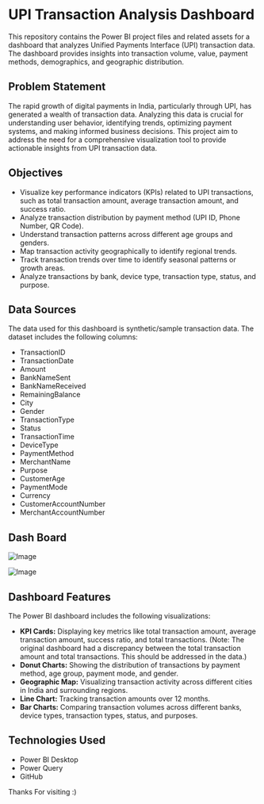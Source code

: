 # UPI Transaction Analysis Dashboard

This repository contains the Power BI project files and related assets for a dashboard that analyzes Unified Payments Interface (UPI) transaction data. The dashboard provides insights into transaction volume, value, payment methods, demographics, and geographic distribution.

## Problem Statement

The rapid growth of digital payments in India, particularly through UPI, has generated a wealth of transaction data. Analyzing this data is crucial for understanding user behavior, identifying trends, optimizing payment systems, and making informed business decisions. This project aim to address the need for a comprehensive visualization tool to provide actionable insights from UPI transaction data.

## Objectives

*   Visualize key performance indicators (KPIs) related to UPI transactions, such as total transaction amount, average transaction amount, and success ratio.
*   Analyze transaction distribution by payment method (UPI ID, Phone Number, QR Code).
*   Understand transaction patterns across different age groups and genders.
*   Map transaction activity geographically to identify regional trends.
*   Track transaction trends over time to identify seasonal patterns or growth areas.
*   Analyze transactions by bank, device type, transaction type, status, and purpose.

## Data Sources

The data used for this dashboard is synthetic/sample transaction data. The dataset includes the following columns:

*   TransactionID
*   TransactionDate
*   Amount
*   BankNameSent
*   BankNameReceived
*   RemainingBalance
*   City
*   Gender
*   TransactionType
*   Status
*   TransactionTime
*   DeviceType
*   PaymentMethod
*   MerchantName
*   Purpose
*   CustomerAge
*   PaymentMode
*   Currency
*   CustomerAccountNumber
*   MerchantAccountNumber

## Dash Board

![Image](https://github.com/user-attachments/assets/87069f47-946e-4b40-b020-b4c19e49370a)

![Image](https://github.com/user-attachments/assets/82ccfd1a-4aa0-4ed8-b3ae-da7fe7e27731)

## Dashboard Features

The Power BI dashboard includes the following visualizations:

*   **KPI Cards:** Displaying key metrics like total transaction amount, average transaction amount, success ratio, and total transactions. (Note: The original dashboard had a discrepancy between the total transaction amount and total transactions. This should be addressed in the data.)
*   **Donut Charts:** Showing the distribution of transactions by payment method, age group, payment mode, and gender.
*   **Geographic Map:** Visualizing transaction activity across different cities in India and surrounding regions.
*   **Line Chart:** Tracking transaction amounts over 12 months.
*   **Bar Charts:** Comparing transaction volumes across different banks, device types, transaction types, status, and purposes.


## Technologies Used

*   Power BI Desktop
*   Power Query
*   GitHub


Thanks For visiting :)


